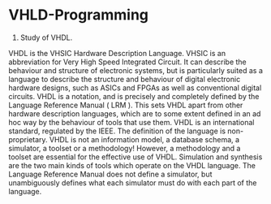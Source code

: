 # VHLD-Programming

1.	Study of VHDL.

VHDL is the VHSIC Hardware Description Language. VHSIC is an abbreviation for Very High Speed Integrated Circuit. It can describe the behaviour and structure of electronic systems, but is particularly suited as a language to describe the structure and behaviour of digital electronic hardware designs, such as ASICs and FPGAs as well as conventional digital circuits.
VHDL is a notation, and is precisely and completely defined by the Language Reference Manual ( LRM ). This sets VHDL apart from other hardware description languages, which are to some extent defined in an ad hoc way by the behaviour of tools that use them. VHDL is an international standard, regulated by the IEEE. The definition of the language is non-proprietary.
VHDL is not an information model, a database schema, a simulator, a toolset or a methodology! However, a methodology and a toolset are essential for the effective use of VHDL.
Simulation and synthesis are the two main kinds of tools which operate on the VHDL language. The Language Reference Manual does not define a simulator, but unambiguously defines what each simulator must do with each part of the language.
